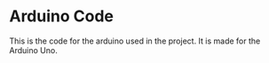 # Arduino Code

This is the code for the arduino used in the project. It is made for the Arduino Uno.